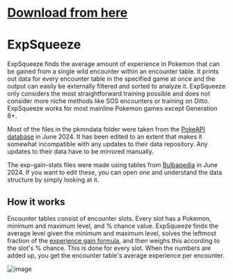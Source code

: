 # [Download from here](https://github.com/Pinsplash/ExpSqueeze/releases)

# ExpSqueeze
ExpSqueeze finds the average amount of experience in Pokemon that can be gained from a single wild encounter within an encounter table. It prints out data for every encounter table in the specified game at once and the output can easily be externally filtered and sorted to analyze it. ExpSqueeze only considers the most straightforward training possible and does not consider more niche methods like SOS encounters or training on Ditto. ExpSqueeze works for most mainline Pokemon games except Generation 8+.

Most of the files in the pkmndata folder were taken from the [PokeAPI database](https://github.com/PokeAPI/api-data/) in June 2024. It has been edited to an extent that makes it somewhat incompatible with any updates to their data repository. Any updates to their data have to be mirrored manually.

The exp-gain-stats files were made using tables from [Bulbapedia](https://bulbapedia.bulbagarden.net/wiki/List_of_Pok%C3%A9mon_by_effort_value_yield_(Generation_III)) in June 2024. If you want to edit these, you can open one and understand the data structure by simply looking at it.

## How it works
Encounter tables consist of encounter slots. Every slot has a Pokemon, minimum and maximum level, and % chance value. ExpSqueeze finds the average level given the minimum and maximum level, solves the leftmost fraction of the [experience gain formula](https://bulbapedia.bulbagarden.net/wiki/Experience#Gain_formula), and then weighs this according to the slot's % chance. This is done for every slot. When the numbers are added up, you get the encounter table's average experience per encounter.

![image](https://github.com/user-attachments/assets/59ec320c-b9ab-4b63-86e6-8c7c5bc284e2)
